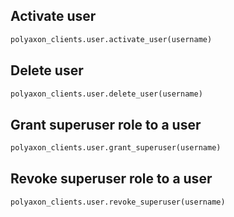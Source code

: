 ## Activate user

```python
polyaxon_clients.user.activate_user(username)
```

## Delete user

```python
polyaxon_clients.user.delete_user(username)
```

## Grant superuser role to a user

```python
polyaxon_clients.user.grant_superuser(username)
```

## Revoke superuser role to a user

```python
polyaxon_clients.user.revoke_superuser(username)
```

